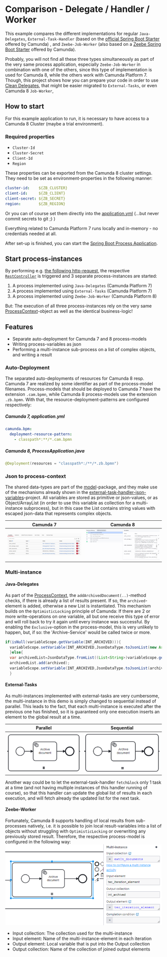 # Comparison - Delegate / Handler / Worker

This example compares the different implementations for regular `Java-Delegates`, `External-Task-Handler`
(based on the [official Spring Boot Starter](https://github.com/camunda/camunda-bpm-platform/tree/master/spring-boot-starter/starter-client) offered by Camunda)
,
and `Zeebe-Job-Worker` (also based on a [Zeebe Spring Boot Starter](https://github.com/camunda-community-hub/spring-zeebe) offered by Camunda).

Probably, you will not find all these three types simultaneously as part of the very same process application, especially `Zeebe-Job-Worker`
in combination with one of the others, since this type of implementation is used for Camunda 8, while the others work with
Camunda Platform 7. Though, this project shows how you can prepare your code in order to use [Clean Delegates](https://camunda.com/blog/2022/05/what-to-do-when-you-cant-quickly-migrate-to-camunda-8), that might
be easier migrated to `External-Tasks`, or even Camunda 8 `Job-Worker`,

## How to start

For this example application to run, it is necessary to have access to a Camunda 8 Cluster (maybe a trial environment).

### Required properties

* `Cluster-Id`
* `Cluster-Secret`
* `Client-Id`
* `Region`

These properties can be exported from the Camunda 8 cluster settings.
They need to be set as environment-properties in the following manner:

```yaml
cluster-id:    ${ZB_CLUSTER}
client-id:     ${ZB_CLIENT}
client-secret: ${ZB_SECRET}
region:        ${ZB_REGION}
```

Or you can of course set them directly into the [application.yml](src/main/resources/application.yml) (...but never commit secrets to git ;) )

Everything related to Camunda Platform 7 runs locally and in-memory - no credentials needed at all.

After set-up is finished, you can start the [Spring Boot Process Application](src/main/java/de/viadee/bpm/camunda/ProcessApplication.java).

## Start process-instances

By performing e.g. [the following http-request](demo/damage-report.http), the respective
[`RestController`](src/main/java/de/viadee/bpm/camunda/processinterface/ProcessStartRestController.java) is triggered
and 3 separate process-instances are started:

1. A process implemented using `Java-Delegates` (Camunda Platform 7)
2. A process implemented using `External-Tasks` (Camunda Platform 7)
3. A process implemented using `Zeebe-Job-Worker` (Camunda Platform 8)

But: The execution of all three process-instances rely on the very same [ProcessContext](src/main/java/de/viadee/bpm/camunda/processcontext/ProcessContext.java)-object as well as the identical business-logic!

## Features

* Separate auto-deployment for Camunda 7 and 8 process-models
* Writing process-variables as json
* Performing a multi-instance sub-process on a list of complex objects, and writing a result

### Auto-Deployment

The separated auto-deployments of resources for Camunda 8 resp. Camunda 7 are realized by some identifier as part of the process-model filenames.
Process-models that should be deployed to Camunda 7 have the extension `.cam.bpmn`, while Camunda 8 process-models use the extension `.zb.bpmn`.
With that, the resource-deployment-patterns are configured respectively:

##### Camunda 7, application.yml

```yaml
camunda.bpm:
  deployment-resource-pattern:
    - classpath*:**/*.cam.bpmn
```

##### Camunda 8, ProcessApplication.java

```java
@Deployment(resources = "classpath*:/**/*.zb.bpmn")
```

### Json to process-context

The shared data-types are part of the [model](src/main/java/model)-package, and they make use
of the mechanisms already shown in the [external-task-handler-json-variables](../external-task-handler-json-variables)-project.
All variables are stored as primitive or json-values, or as Object/ArrayList (in order to use this variable as collection for a multi-instance subprocess),
but in this case the List contains string values with escaped json-data that represents complex objects.

| Camunda 7                                          | Camunda 8                                          |
|----------------------------------------------------|----------------------------------------------------|
| ![process-context-c7](docs/process-context-c7.png) | ![process-context-zb](docs/process-context-zb.png) |


### Multi-instance

#### Java-Delegates

As part of the [ProcessContext](src/main/java/de/viadee/bpm/camunda/processcontext/ProcessContext.java), the `addArchivedDocument(..)`-method checks, if there
is already a list of results present. If so, the `archived`-element is added, otherwise a new List is instantiated. This mechanism builds on
the `OptimisticLocking` principle of Camunda: If there are 2 or more write-operations on one variable, all but one receive this type of error and will roll back
to try it
again until every instance was successful. By enabling the `Exclusive`-option in the process-model, this is very unlikely to happen,
but, if so: the 'Archive-Service' would be called twice or more.

```java
if(isNull(variableScope.getVariable(INT_ARCHIVED))){
  variableScope.setVariable(INT_ARCHIVED,JsonDataType.toJsonList(new ArrayList<>(List.of(archived))));
  }else{
  var archivedList=JsonDataType.fromList((List<String>)variableScope.getVariable(INT_ARCHIVED),Archived.class);
  archivedList.add(archived);
  variableScope.setVariable(INT_ARCHIVED,JsonDataType.toJsonList(archivedList));
  }
```

#### External-Tasks

As multi-instances implemented with external-tasks are very cumbersome, the multi-instance in this demo is simply changed to
sequential instead of parallel. This leads to the fact, that each multi-instance is executed after the previous one has finished,
so it is guaranteed only one execution inserts an element to the global result at a time.

| Parallel                                                      | Sequential                                                       |  
|---------------------------------------------------------------|------------------------------------------------------------------|
| ![multi-instance-parallel](docs/multi-instance-parallel.png)  | ![multi-instance-sequential](docs/multi-instance-sequential.png) |

Another way could be to let the external-task-handler
`fetch&lock` only 1 task at a time (and not having multiple instances of this handler running of course), so that this handler can update
the global list of results in each execution, and will fetch already the updated list for the next task.

#### Zeebe-Worker

Fortunately, Camunda 8 supports handling of local results from sub-processes natively,
i.e. it is possible to join local result-variables into a list of objects without struggling with `OptimisticLocking` or
overwriting any previously stored result. Therefore, the respective process-model is configured in the following way:  
![c8-multi-instance-configuration](docs/c8-multi-instance-configuration.png)

* Input collection: The collection used for the multi-instance
* Input element: Name of the multi-instance-element in each iteration
* Output element: Local variable that is put into the Output collection
* Output collection: Name of the collection of joined output elements
